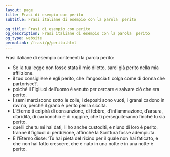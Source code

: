 ```yaml
---
layout: page
title: Frasi di esempio con perito 
subtitle: Frasi italiane di esempio con la parola  perito

og_title: Frasi di esempio con perito 
og_description: Frasi italiane di esempio con la parola  perito
og_type: website
permalink: /frasi/p/perito.html
---
```


Frasi italiane di esempio contenenti la parola perito:


- Se la tua legge non fosse stata il mio diletto, sarei già perito nella mia afflizione.
- il tuo consigliere è egli perito, che l’angoscia ti colga come di donna che partorisce?.
- poiché il Figliuol dell’uomo è venuto per cercare e salvare ciò che era perito.
- I semi marciscono sotto le zolle, i depositi sono vuoti, i granai cadono in rovina, perché il grano è perito per la siccità.
- L’Eterno ti colpirà di consunzione, di febbre, d’infiammazione, d’arsura, d’aridità, di carbonchio e di ruggine, che ti perseguiteranno finché tu sia perito.
- quelli che tu mi hai dati, li ho anche custoditi, e niuno di loro è perito, tranne il figliuol di perdizione, affinché la Scrittura fosse adempiuta.
- E l’Eterno disse: ‘Tu hai pietà del ricino per il quale non hai faticato, e che non hai fatto crescere, che è nato in una notte e in una notte è perito.
